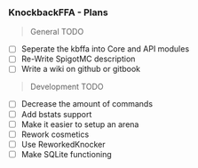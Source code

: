 ### KnockbackFFA - Plans

> General TODO

- [ ] Seperate the kbffa into Core and API modules
- [ ] Re-Write SpigotMC description
- [ ] Write a wiki on github or gitbook

> Development TODO

- [ ] Decrease the amount of commands
- [ ] Add bstats support
- [ ] Make it easier to setup an arena
- [ ] Rework cosmetics
- [ ] Use ReworkedKnocker
- [ ] Make SQLite functioning
